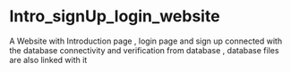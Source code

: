 # Intro_signUp_login_website
A Website with Introduction page , login page and sign up connected with the database connectivity and verification from database , database files are also linked with it
